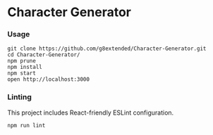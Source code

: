 Character Generator
=====================

### Usage

```
git clone https://github.com/g8extended/Character-Generator.git
cd Character-Generator/
npm prune
npm install
npm start
open http://localhost:3000
```

### Linting

This project includes React-friendly ESLint configuration.

```
npm run lint
```
